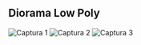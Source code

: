 ## Diorama Low Poly
![Captura 1](https://github.com/SRevan2411/SimulacionPorComputadora-EduardoPerez/blob/main/Capturas/Practica6/Captura2.jpg)
![Captura 2](https://github.com/SRevan2411/SimulacionPorComputadora-EduardoPerez/blob/main/Capturas/Practica6/Captura1.jpg)
![Captura 3](https://github.com/SRevan2411/SimulacionPorComputadora-EduardoPerez/blob/main/Capturas/Practica6/Captura3.jpg)
